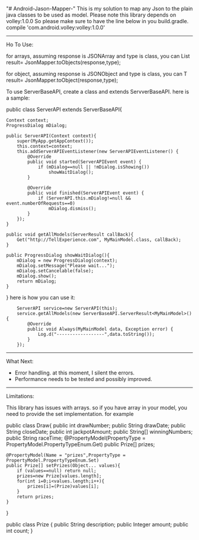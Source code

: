 "# Android-Jason-Mapper-" 
This is my solution to map any Json to the plain java classes to be used as model.
Please note this library depends on volley:1.0.0
So please make sure to have the line below in you build.gradle.
compile 'com.android.volley:volley:1.0.0'

--------------------------------------------
Ho To Use:

for arrays, assuming response is JSONArray and type is class<T>, you can
List<T> result= JsonMapper.toObjects(response,type);

for object, assuming response is JSONObject and type is class<T>, you can
T result= JsonMapper.toObject(response,type);

To use ServerBaseAPI, create a class and extends ServverBaseAPI. here is a sample:

public class ServerAPI extends ServerBaseAPI{

    Context context;
    ProgressDialog mDialog;

    public ServerAPI(Context context){
        super(MyApp.getAppContext());
        this.context=context;
        this.addServerAPIEventListener(new ServerAPIEventListener() {
            @Override
            public void started(ServerAPIEvent event) {
                if (mDialog==null || !mDialog.isShowing())
                    showWaitDialog();
            }

            @Override
            public void finished(ServerAPIEvent event) {
                if (ServerAPI.this.mDialog!=null && event.numberOfRequests==0)
                    mDialog.dismiss();
            }
        });
    }

    public void getAllModels(ServerResult callBack){
        Get("http://TellExperience.com", MyMainModel.class, callBack);
    }

    public ProgressDialog showWaitDialog(){
        mDialog = new ProgressDialog(context);
        mDialog.setMessage("Please wait...");
        mDialog.setCancelable(false);
        mDialog.show();
        return mDialog;
    }
}
here is how you can use it:

        ServerAPI service=new ServerAPI(this);
        service.getAllModels(new ServerBaseAPI.ServerResult<MyMainModel>() {
            @Override
            public void Always(MyMainModel data, Exception error) {
                Log.d("------------------",data.toString());
            }
        });
		

--------------------------------------------
What Next:

- Error handling. at this moment, I silent the errors. 
- Performance needs to be tested and possibly improved.

--------------------------------------------
Limitations:

This library has issues with arrays. so if you have array in your model, you need to provide the set implementation. for example 

public class Draw{
    public int drawNumber;
    public String drawDate;
    public String closeDate;
    public int jackpotAmount;
    public String[] winningNumbers;
    public String raceTime;
    @PropertyModel(PropertyType = PropertyModel.PropertyTypeEnum.Get)
    public Prize[] prizes;

    @PropertyModel(Name = "prizes",PropertyType = PropertyModel.PropertyTypeEnum.Set)
    public Prize[] setPrizes(Object... values){
        if (values==null) return null;
        prizes=new Prize[values.length];
        for(int i=0;i<values.length;i++){
            prizes[i]=(Prize)values[i];
        }
        return prizes;
    }
}

public class Prize
{
    public String description;
    public Integer amount;
    public int count;
}
